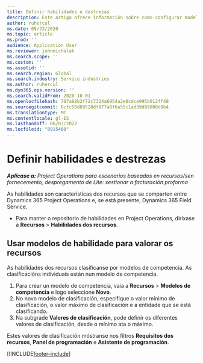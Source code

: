 ```yaml
---
title: Definir habilidades e destrezas
description: Este artigo ofrece información sobre como configurar modelos de competencia para valorar os recursos.
author: ruhercul
ms.date: 09/23/2020
ms.topic: article
ms.prod: ''
audience: Application User
ms.reviewer: johnmichalak
ms.search.scope: ''
ms.custom: ''
ms.assetid: ''
ms.search.region: Global
ms.search.industry: Service industries
ms.author: ruhercul
ms.dyn365.ops.version: ''
ms.search.validFrom: 2020-10-01
ms.openlocfilehash: 707a88b2f72c7324a6954a2e0cdce995b012ff48
ms.sourcegitcommit: 6cfc50d89528df977a8f6a55c1ad39d99800d9b4
ms.translationtype: MT
ms.contentlocale: gl-ES
ms.lasthandoff: 06/03/2022
ms.locfileid: "8915460"
---
```

# <a name="define-skills-and-proficiencies"></a>Definir habilidades e destrezas

_**Aplícase a:** Project Operations para escenarios baseados en recursos/sen fornecemento, despregamento de Lite: xestionar a facturación proforma_

As habilidades son características dos recursos que se comparten entre Dynamics 365 Project Operations e, se está presente, Dynamics 365 Field Service. 

- Para manter o repositorio de habilidades en Project Operations, diríxase a **Recursos** \> **Habilidades dos recursos**. 

## <a name="use-proficiency-models-to-rate-resources"></a>Usar modelos de habilidade para valorar os recursos

As habilidades dos recursos clasifícanse por modelos de competencia. As clasificacións individuais están nun modelo de competencia. 

1. Para crear un modelo de competencia, vaia a **Recursos** \> **Modelos de competencia** e logo seleccione **Novo**.
2. No novo modelo de clasificación, especifique o valor mínimo de clasificación, o valor máximo de clasificación e a entidade que se está clasificando.
3. Na subgrade **Valores de clasificación**, pode definir os diferentes valores de clasificación, desde o mínimo ata o máximo.


Estes valores de clasificación móstranse nos filtros **Requisitos dos recursos**, **Panel de programación** e **Asistente de programación**.


[!INCLUDE[footer-include](../includes/footer-banner.md)]